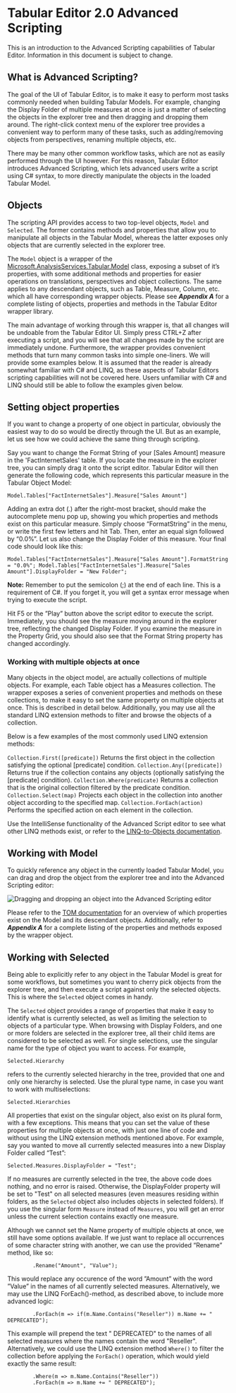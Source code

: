 # Tabular Editor 2.0 Advanced Scripting
This is an introduction to the Advanced Scripting capabilities of Tabular Editor. Information in this document is subject to change.

## What is Advanced Scripting?
The goal of the UI of Tabular Editor, is to make it easy to perform most tasks commonly needed when building Tabular Models. For example, changing the Display Folder of multiple measures at once is just a matter of selecting the objects in the explorer tree and then dragging and dropping them around. The right-click context menu of the explorer tree provides a convenient way to perform many of these tasks, such as adding/removing objects from perspectives, renaming multiple objects, etc.

There may be many other common workflow tasks, which are not as easily performed through the UI however. For this reason, Tabular Editor introduces Advanced Scripting, which lets advanced users write a script using C# syntax, to more directly manipulate the objects in the loaded Tabular Model.

## Objects
The scripting API provides access to two top-level objects, `Model` and `Selected`. The former contains methods and properties that allow you to manipulate all objects in the Tabular Model, whereas the latter exposes only objects that are currently selected in the explorer tree.

The `Model` object is a wrapper of the [Microsoft.AnalysisServices.Tabular.Model](https://msdn.microsoft.com/en-us/library/microsoft.analysisservices.tabular.model.aspx) class, exposing a subset of it’s properties, with some additional methods and properties for easier operations on translations, perspectives and object collections. The same applies to any descendant objects, such as Table, Measure, Column, etc. which all have corresponding wrapper objects. Please see ***Appendix A*** for a complete listing of objects, properties and methods in the Tabular Editor wrapper library.

The main advantage of working through this wrapper is, that all changes will be undoable from the Tabular Editor UI. Simply press CTRL+Z after executing a script, and you will see that all changes made by the script are immediately undone. Furthermore, the wrapper provides convenient methods that turn many common tasks into simple one-liners. We will provide some examples below. It is assumed that the reader is already somewhat familiar with C# and LINQ, as these aspects of Tabular Editors scripting capabilities will not be covered here. Users unfamiliar with C# and LINQ should still be able to follow the examples given below.

## Setting object properties
If you want to change a property of one object in particular, obviously the easiest way to do so would be directly through the UI. But as an example, let us see how we could achieve the same thing through scripting.

Say you want to change the Format String of your [Sales Amount] measure in the 'FactInternetSales' table. If you locate the measure in the explorer tree, you can simply drag it onto the script editor. Tabular Editor will then generate the following code, which represents this particular measure in the Tabular Object Model:

`Model.Tables["FactInternetSales"].Measure["Sales Amount"]`

Adding an extra dot (.) after the right-most bracket, should make the autocomplete menu pop up, showing you which properties and methods exist on this particular measure. Simply choose “FormatString” in the menu, or write the first few letters and hit Tab. Then, enter an equal sign followed by “0.0%”. Let us also change the Display Folder of this measure. Your final code should look like this:

`Model.Tables["FactInternetSales"].Measure["Sales Amount"].FormatString = "0.0%";
Model.Tables["FactInternetSales"].Measure["Sales Amount"].DisplayFolder = "New Folder";`

**Note:** Remember to put the semicolon (;) at the end of each line. This is a requirement of C#. If you forget it, you will get a syntax error message when trying to execute the script.

Hit F5 or the ”Play” button above the script editor to execute the script. Immediately, you should see the measure moving around in the explorer tree, reflecting the changed Display Folder. If you examine the measure in the Property Grid, you should also see that the Format String property has changed accordingly.

### Working with multiple objects at once
Many objects in the object model, are actually collections of multiple objects. For example, each Table object has a Measures collection. The wrapper exposes a series of convenient properties and methods on these collections, to make it easy to set the same property on multiple objects at once. This is described in detail below. Additionally, you may use all the standard LINQ extension methods to filter and browse the objects of a collection.

Below is a few examples of the most commonly used LINQ extension methods:

`Collection.First([predicate])` Returns the first object in the collection satisfying the optional [predicate] condition.
`Collection.Any([predicate])` Returns true if the collection contains any objects (optionally satisfying the [predicate] condition).
`Collection.Where(predicate)` Returns a collection that is the original collection filtered by the predicate condition.
`Collection.Select(map)` Projects each object in the collection into another object according to the specified map.
`Collection.ForEach(action)` Performs the specified action on each element in the collection.

Use the IntelliSense functionality of the Advanced Script editor to see what other LINQ methods exist, or refer to the [LINQ-to-Objects documentation](https://msdn.microsoft.com/en-us/library/9eekhta0.aspx).

## Working with **Model**
To quickly reference any object in the currently loaded Tabular Model, you can drag and drop the object from the explorer tree and into the Advanced Scripting editor:

![Dragging and dropping an object into the Advanced Scripting editor](https://raw.githubusercontent.com/otykier/TabularEditor/master/Documentation/DragDropTOM.gif)

Please refer to the [TOM documentation](https://msdn.microsoft.com/en-us/library/microsoft.analysisservices.tabular.model.aspx) for an overview of which properties exist on the Model and its descendant objects. Additionally, refer to ***Appendix A*** for a complete listing of the properties and methods exposed by the wrapper object.

## Working with **Selected**
Being able to explicitly refer to any object in the Tabular Model is great for some workflows, but sometimes you want to cherry pick objects from the explorer tree, and then execute a script against only the selected objects. This is where the `Selected` object comes in handy.

The `Selected` object provides a range of properties that make it easy to identify what is currently selected, as well as limiting the selection to objects of a particular type. When browsing with Display Folders, and one or more folders are selected in the explorer tree, all their child items are considered to be selected as well.
For single selections, use the singular name for the type of object you want to access. For example,

`Selected.Hierarchy`

refers to the currently selected hierarchy in the tree, provided that one and only one hierarchy is selected. Use the plural type name, in case you want to work with multiselections:

`Selected.Hierarchies`

All properties that exist on the singular object, also exist on its plural form, with a few exceptions. This means that you can set the value of these properties for multiple objects at once, with just one line of code and without using the LINQ extension methods mentioned above. For example, say you wanted to move all currently selected measures into a new Display Folder called “Test”:

`Selected.Measures.DisplayFolder = "Test";`

If no measures are currently selected in the tree, the above code does nothing, and no error is raised. Otherwise, the DisplayFolder property will be set to "Test" on all selected measures (even measures residing within folders, as the `Selected` object also includes objects in selected folders). If you use the singular form `Measure` instead of `Measures`, you will get an error unless the current selection contains exactly one measure.

Although we cannot set the Name property of multiple objects at once, we still have some options available. If we just want to replace all occurrences of some character string with another, we can use the provided “Rename” method, like so:

```Selected.Measures
        .Rename("Amount", "Value");
```

This would replace any occurence of the word ”Amount” with the word ”Value” in the names of all currently selected measures.
Alternatively, we may use the LINQ ForEach()-method, as described above, to include more advanced logic:

```Selected.Measures
        .ForEach(m => if(m.Name.Contains("Reseller")) m.Name += " DEPRECATED");
```

This example will prepend the text " DEPRECATED" to the names of all selected measures where the names contain the word "Reseller". Alternatively, we could use the LINQ extension method `Where()` to filter the collection before applying the `ForEach()` operation, which would yield exactly the same result:

```Selected.Measures
        .Where(m => m.Name.Contains("Reseller"))
        .ForEach(m => m.Name += " DEPRECATED");
```

